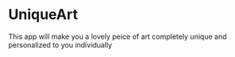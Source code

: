 # UniqueArt

This app will make you a lovely peice of art completely unique and personalized to you individually
